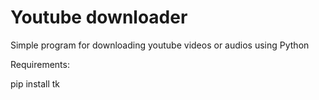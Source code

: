 # Youtube downloader
Simple program for downloading youtube videos or audios using Python

Requirements:

pip install tk
